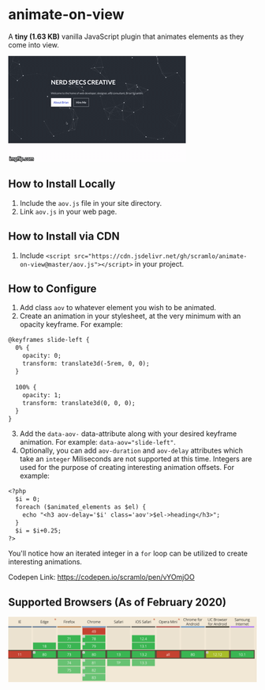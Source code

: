 # animate-on-view
A **tiny (1.63 KB)** vanilla JavaScript plugin that animates elements as they come into view.

![](aov.gif)
## How to Install Locally
1. Include the `aov.js` file in your site directory.
2. Link `aov.js` in your web page.

## How to Install via CDN
1. Include `<script src="https://cdn.jsdelivr.net/gh/scramlo/animate-on-view@master/aov.js"></script>` in your project.

## How to Configure
1. Add class `aov` to whatever element you wish to be animated.
2. Create an animation in your stylesheet, at the very minimum with an opacity keyframe. For example:
```
@keyframes slide-left {
  0% {
    opacity: 0;
    transform: translate3d(-5rem, 0, 0);
  }

  100% {
    opacity: 1;
    transform: translate3d(0, 0, 0);
  }
}
```
3. Add the `data-aov-` data-attribute along with your desired keyframe animation. For example: `data-aov="slide-left"`.
4. Optionally, you can add `aov-duration` and `aov-delay` attributes which take an `integer` Miliseconds are not supported at this time. Integers are used for the purpose of creating interesting animation offsets. For example:
```
<?php
  $i = 0;
  foreach ($animated_elements as $el) {
    echo "<h3 aov-delay='$i' class='aov'>$el->heading</h3>";
  }
  $i = $i+0.25;
?>
```
You'll notice how an iterated integer in a `for` loop can be utilized to create interesting animations.

Codepen Link: https://codepen.io/scramlo/pen/vYOmjOO

## Supported Browsers (As of February 2020)
![](aov-compatibility.png)
